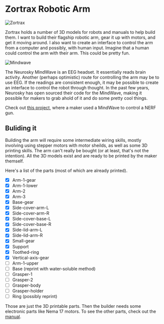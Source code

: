 # Zortrax Robotic Arm

![Zortrax](https://cdn.instructables.com/FCM/S2XY/IFZQT9YQ/FCMS2XYIFZQT9YQ.LARGE.jpg)

Zortrax holds a number of 3D models for robots and manuals to help build them.
I want to build their flagship robotic arm, gear it up with motors, and get it
moving around. I also want to create an interface to control the arm from a
computer and possibly, with human input. Imagine that a human could control the
arm with their arm. This could be pretty fun.

![Mindwave](https://cdn.shopify.com/s/files/1/0031/6882/t/12/assets/MindWave-headset.jpg?13121457431276696418)

The Neurosky MindWave is an EEG headset. It essentially reads brain activity.
Another (perhaps optimistic) route for controlling the arm may be to use EEG.
If the readings are consistent enough, it may be possible to create an
interface to control the robot through thought. In the past few years,
Neurosky has open sourced their code for the MindWave, making it possible for
makers to grab ahold of it and do some pretty cool things.

Check out [this project](http://hex-machina.com/hw/mindbullets), where a maker
used a MindWave to control a NERF gun.

## Buliding it

Building the arm will require some intermediate wiring skills, mostly involving
using stepper motors with motor sheilds, as well as some 3D printing skills.
The arm can't really be bought (or at least, that's not the intention). All the
3D models exist and are ready to be printed by the maker themself.

Here's a list of the parts (most of which are already printed).

- [x] Arm-1-gear
- [x] Arm-1-lower
- [x] Arm-2
- [x] Arm-3
- [x] Base-gear
- [x] Side-cover-arm-L
- [x] Side-cover-arm-R
- [x] Side-cover-base-L
- [x] Side-cover-base-R
- [x] Side-lid-arm-L
- [x] Side-lid-arm-R
- [x] Small-gear
- [x] Support
- [x] Toothed-ring
- [x] Vertical-axis-gear
- [ ] Arm-1-upper
- [ ] Base (reprint with water-soluble method)
- [ ] Grasper-1
- [ ] Grasper-2
- [ ] Grasper-body
- [ ] Grasper-holder
- [ ] Ring (possibly reprint)

Those are just the 3D printable parts. Then the builder needs some electronic
parts like Nema 17 motors. To see the other parts, check out the
[manual](http://www.zortrax.com/downloads/ROBOTIC_MANUAL.pdf).
